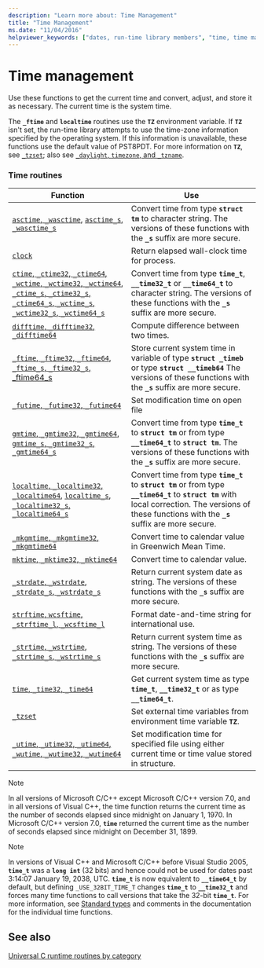 ```yaml
---
description: "Learn more about: Time Management"
title: "Time Management"
ms.date: "11/04/2016"
helpviewer_keywords: ["dates, run-time library members", "time, time management", "date functions", "time functions"]
---
```

# Time management

Use these functions to get the current time and convert, adjust, and store it as necessary. The current time is the system time.

The **`_ftime`** and **`localtime`** routines use the **`TZ`** environment variable. If **`TZ`** isn't set, the run-time library attempts to use the time-zone information specified by the operating system. If this information is unavailable, these functions use the default value of PST8PDT. For more information on **`TZ`**, see [`_tzset`](reference/tzset.md); also see [`_daylight`, `timezone`, and `_tzname`](daylight-dstbias-timezone-and-tzname.md).

### Time routines

| Function | Use |
|---|---|
| [`asctime`, `_wasctime`](reference/asctime-wasctime.md), [`asctime_s`, `_wasctime_s`](reference/asctime-s-wasctime-s.md) | Convert time from type **`struct tm`** to character string. The versions of these functions with the **`_s`** suffix are more secure. |
| [`clock`](reference/clock.md) | Return elapsed wall-clock time for process. |
| [`ctime`, `_ctime32`, `_ctime64`, `_wctime`, `_wctime32`, `_wctime64`](reference/ctime-ctime32-ctime64-wctime-wctime32-wctime64.md), [`_ctime_s`, `_ctime32_s`, `_ctime64_s`, `_wctime_s`, `_wctime32_s`, `_wctime64_s`](reference/ctime-s-ctime32-s-ctime64-s-wctime-s-wctime32-s-wctime64-s.md) | Convert time from type **`time_t`**, **`__time32_t`** or **`__time64_t`** to character string. The versions of these functions with the **`_s`** suffix are more secure. |
| [`difftime`, `_difftime32`, `_difftime64`](reference/difftime-difftime32-difftime64.md) | Compute difference between two times. |
| [`_ftime`, `_ftime32`, `_ftime64`](reference/ftime-ftime32-ftime64.md), [`_ftime_s`, `_ftime32_s`, _ftime64_s](reference/ftime-s-ftime32-s-ftime64-s.md) | Store current system time in variable of type **`struct _timeb`** or type **`struct __timeb64`** The versions of these functions with the **`_s`** suffix are more secure. |
| [`_futime`, `_futime32`, `_futime64`](reference/futime-futime32-futime64.md) | Set modification time on open file |
| [`gmtime`, `_gmtime32`, `_gmtime64`](reference/gmtime-gmtime32-gmtime64.md), [`gmtime_s`, `_gmtime32_s`, `_gmtime64_s`](reference/gmtime-s-gmtime32-s-gmtime64-s.md) | Convert time from type **`time_t`** to **`struct tm`** or from type **`__time64_t`** to **`struct tm`**. The versions of these functions with the **`_s`** suffix are more secure. |
| [`localtime`, `_localtime32`, `_localtime64`](reference/localtime-localtime32-localtime64.md), [`localtime_s`, `_localtime32_s`, `_localtime64_s`](reference/localtime-s-localtime32-s-localtime64-s.md) | Convert time from type **`time_t`** to **`struct tm`** or from type **`__time64_t`** to **`struct tm`** with local correction. The versions of these functions with the **`_s`** suffix are more secure. |
| [`_mkgmtime`, `_mkgmtime32`, `_mkgmtime64`](reference/mkgmtime-mkgmtime32-mkgmtime64.md) | Convert time to calendar value in Greenwich Mean Time. |
| [`mktime`, `_mktime32`, `_mktime64`](reference/mktime-mktime32-mktime64.md) | Convert time to calendar value. |
| [`_strdate`, `_wstrdate`](reference/strdate-wstrdate.md), [`_strdate_s`, `_wstrdate_s`](reference/strdate-s-wstrdate-s.md) | Return current system date as string. The versions of these functions with the **`_s`** suffix are more secure. |
| [`strftime`, `wcsftime`, `_strftime_l`, `_wcsftime_l`](reference/strftime-wcsftime-strftime-l-wcsftime-l.md) | Format date-and-time string for international use. |
| [`_strtime`, `_wstrtime`](reference/strtime-wstrtime.md), [`_strtime_s`, `_wstrtime_s`](reference/strtime-s-wstrtime-s.md) | Return current system time as string. The versions of these functions with the **`_s`** suffix are more secure. |
| [`time`, `_time32`, `_time64`](reference/time-time32-time64.md) | Get current system time as type **`time_t`**, **`__time32_t`** or as type **`__time64_t`**. |
| [`_tzset`](reference/tzset.md) | Set external time variables from environment time variable **`TZ`**. |
| [`_utime`, `_utime32`, `_utime64`, `_wutime`, `_wutime32`, `_wutime64`](reference/utime-utime32-utime64-wutime-wutime32-wutime64.md) | Set modification time for specified file using either current time or time value stored in structure. |

> [!NOTE]
> In all versions of Microsoft C/C++ except Microsoft C/C++ version 7.0, and in all versions of Visual C++, the time function returns the current time as the number of seconds elapsed since midnight on January 1, 1970. In Microsoft C/C++ version 7.0, **`time`** returned the current time as the number of seconds elapsed since midnight on December 31, 1899.

> [!NOTE]
> In versions of Visual C++ and Microsoft C/C++ before Visual Studio 2005, **`time_t`** was a **`long int`** (32 bits) and hence could not be used for dates past 3:14:07 January 19, 2038, UTC. **`time_t`** is now equivalent to **`__time64_t`** by default, but defining `_USE_32BIT_TIME_T` changes **`time_t`** to **`__time32_t`** and forces many time functions to call versions that take the 32-bit **`time_t`**. For more information, see [Standard types](standard-types.md) and comments in the documentation for the individual time functions.

## See also

[Universal C runtime routines by category](run-time-routines-by-category.md)
